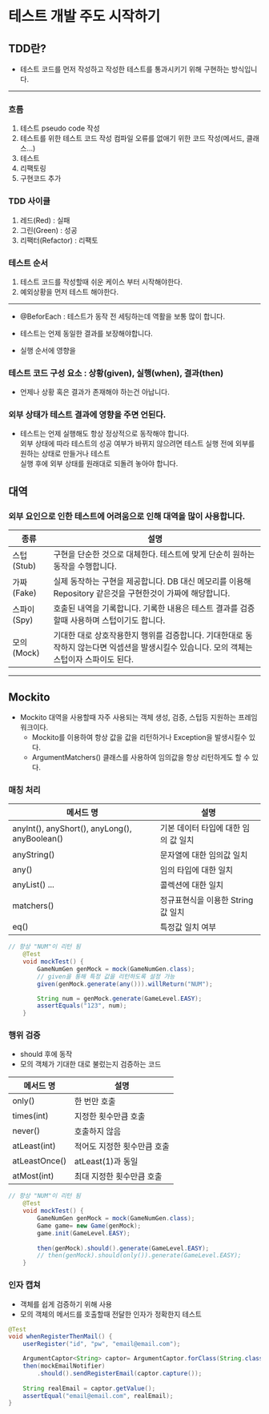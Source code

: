 # 테스트 개발 주도 시작하기
## TDD란?
* 테스트 코드를 먼저 작성하고 작성한 테스트를 통과시키기 위해 구현하는 방식입니다.
---
### 흐름
1. 테스트 pseudo code 작성
2. 테스트를 위한 테스트 코드 작성 컴파일 오류를 없애기 위한 코드 작성(메서드, 클래스...)
3. 테스트
4. 리팩토링
5. 구현코드 추가

### TDD 사이클
1. 레드(Red) : 실패
2. 그린(Green) : 성공
3. 리팩터(Refactor) : 리팩토

### 테스트 순서
1. 테스트 코드를 작성할때 쉬운 케이스 부터 시작해야한다.
2. 예외상황을 먼저 테스트 해야한다.
---
* @BeforEach : 테스트가 동작 전 세팅하는데 역활을 보통 많이 합니다.

* 테스트는 언제 동일한 결과를 보장해야합니다.
* 실행 순서에 영향을

### 테스트 코드 구성 요소 : 상황(given), 실행(when), 결과(then)
* 언제나 상황 혹은 결과가 존재해야 하는건 아납니다.

### 외부 상태가 테스트 결과에 영향을 주면 언된다.
* 테스트는 언제 실행해도 항상 정상적으로 동작해야 합니다.
  <br>외부 상태에 따라 테스트의 성공 여부가 바뀌지 않으려면 테스트 실행 전에 외부를 원하는 상태로 만들거나 테스트
  <br>실행 후에 외부 상태를 원래대로 되돌려 놓아야 합니다.


## 대역
### 외부 요인으로 인한 테스트에 어려움으로 인해 대역을 많이 사용합니다.
| 종류        | 설명                                                                             |
|-----------|--------------------------------------------------------------------------------|
| 스텁 (Stub) | 구현을 단순한 것으로 대체한다. 테스트에 맞게 단순히 원하는 동작을 수행합니다.|
|가짜 (Fake)| 실제 동작하는 구현을 제공합니다. DB 대신 메모리를 이용해 Repository 같은것을 구현한것이 가짜에 해당합니다.|
|스파이(Spy)| 호출된 내역을 기록합니다. 기록한 내용은 테스트 결과를 검증할때 사용하며 스텁이기도 합니다.|
|모의(Mock)| 기대한 대로 상호작용한지 행위를 검증합니다. 기대한대로 동작하지 않는다면 익셉션을 발생시킬수 있습니다. 모의 객체는 스텁이자 스파이도 된다. |


---
## Mockito
* Mockito 대역을 사용할때 자주 사용되는 객체 생성, 검증, 스텁등 지원하는 프레임워크이다.
  * Mockito를 이용하여 항상 값을 값을 리턴하거나 Exception을 발생시킬수 있다.
  * ArgumentMatchers() 클래스를 사용하여 임의값을 항상 리턴하게도 할 수 있다.

### 매칭 처리
| 메서드 명                                         | 설명                    |
|-----------------------------------------------|-----------------------|
| anyInt(), anyShort(), anyLong(), anyBoolean() | 기본 데이터 타입에 대한 임의 값 일치 |
| anyString()                                   | 문자열에 대한 임의값 일치        |
| any()                                         |임의 타입에 대한 일치|
| anyList() ...                                 |콜렉션에 대한 일치|
|matchers()|정규표현식을 이용한 String 값 일치|
|eq()| 특정값 일치 여부|
```java
// 항상 "NUM"이 리턴 됨
    @Test
    void mockTest() {
        GameNumGen genMock = mock(GameNumGen.class);
        // given을 통해 특정 값을 리턴하도록 설정 가능
        given(genMock.generate(any())).willReturn("NUM");

        String num = genMock.generate(GameLevel.EASY);
        assertEquals("123", num);
    }
```

### 행위 검증
* should 후에 동작
* 모의 객체가 기대한 대로 불렀는지 검증하는 코드

|메서드 명|설명|
|-------|---|
|only()|한 번만 호출|
|times(int)| 지정한 횟수만큼 호출|
|never()|호출하지 않음|
|atLeast(int)|적어도 지정한 횟수만큼 호출|
|atLeastOnce()|atLeast(1)과 동일|
|atMost(int)|최대 지정한 횟수만큼 호출|

```java
// 항상 "NUM"이 리턴 됨
    @Test
    void mockTest() {
        GameNumGen genMock = mock(GameNumGen.class);
        Game game= new Game(genMock);
        game.init(GameLevel.EASY);
        
        then(genMock).should().generate(GameLevel.EASY);
        // then(genMock).should(only()).generate(GameLevel.EASY);
    }
```

### 인자 캡쳐
* 객체를 쉽게 검증하기 위해 사용
* 모의 객체의 메서드를 호출할때 전달한 인자가 정확한지 테스트
```java
@Test
void whenRegisterThenMail() {
    userRegister("id", "pw", "email@email.com");

    ArgumentCaptor<String> captor= ArgumentCaptor.forClass(String.class);
    then(mockEmailNotifier)
        .should().sendRegisterEmail(captor.capture());
    
    String realEmail = captor.getValue();
    assertEqual("email@email.com", realEmail);
}
```
